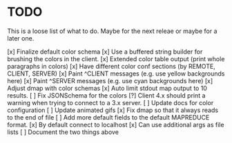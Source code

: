 TODO
====

This is a loose list of what to do. Maybe for the next releae or maybe for a later one.

[x] Finalize default color schema
[x] Use a buffered string builder for brushing the colors in the client.
[x] Extended color table output (print whole paragraphs in colors)
[x] Have different color conf sections (by REMOTE, CLIENT, SERVER)
[x] Paint ^CLIENT messages (e.g. use yellow backgrounds here)
[x] Paint ^SERVER messages (e.g. use cyan backgrounds here)
[x] Adjust dmap with color schemas
[x] Auto limit stdout map output to 10 results.
[ ] Fix JSONSchema for the colors
[?] Client 4.x should print a warning when trying to connect to a 3.x server.
[ ] Update docs for color configuration
[ ] Update animated gifs
[x] Fix dmap so that it always reads to the end of file
[ ] Add more default fields to the default MAPREDUCE format.
[x] By default connect to localhost
[x] Can use additional args as file lists
[ ] Document the two things above
